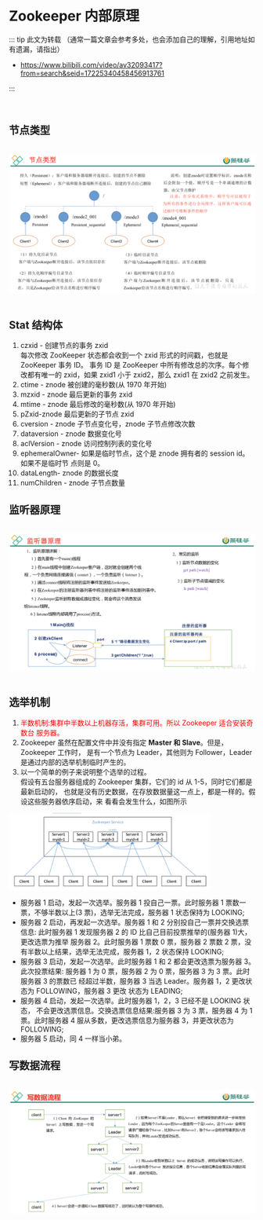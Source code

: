 # Zookeeper 内部原理

::: tip 此文为转载 （通常一篇文章会参考多处，也会添加自己的理解，引用地址如有遗漏，请指出）

- https://www.bilibili.com/video/av32093417?from=search&seid=17225340458456913761

:::

<br />



## 节点类型

<br>

<div style="display:flex;"><img src="./images/zk3-1.jpg" alt="" style="zoom:50%;display:block;" align="left"/></div>

<br>

## Stat 结构体

1. czxid - 创建节点的事务 zxid<br>每次修改 ZooKeeper 状态都会收到一个 zxid 形式的时间戳，也就是 ZooKeeper 事务 ID。 事务 ID 是 ZooKeeper 中所有修改总的次序。每个修改都有唯一的 zxid，如果 zxid1 小于 zxid2，那么 zxid1 在 zxid2 之前发生。
2. ctime - znode 被创建的毫秒数(从 1970 年开始)
3. mzxid - znode 最后更新的事务 zxid
4. mtime - znode 最后修改的毫秒数(从 1970 年开始)
5. pZxid-znode 最后更新的子节点 zxid
6. cversion - znode 子节点变化号，znode 子节点修改次数
7. dataversion - znode 数据变化号
8. aclVersion - znode 访问控制列表的变化号
9. ephemeralOwner- 如果是临时节点，这个是 znode 拥有者的 session id。如果不是临时节 点则是 0。
10. dataLength- znode 的数据长度
11. numChildren - znode 子节点数量



## 监听器原理

<br>

<div style="display:flex;"><img src="./images/zk3-2.jpg" alt="" style="zoom:50%;display:block;" align="left"/></div>

<br>

## 选举机制

1. <font color=red>半数机制:集群中半数以上机器存活，集群可用。所以 Zookeeper 适合安装奇数台 服务器。</font>
2. Zookeeper 虽然在配置文件中并没有指定 **Master 和 Slave**。但是，Zookeeper 工作时， 是有一个节点为 Leader，其他则为 Follower，Leader 是通过内部的选举机制临时产生的。
3. 以一个简单的例子来说明整个选举的过程。<br>假设有五台服务器组成的 Zookeeper 集群，它们的 id 从 1-5，同时它们都是最新启动的， 也就是没有历史数据，在存放数据量这一点上，都是一样的。假设这些服务器依序启动，来 看看会发生什么，如图所示

<div style="display:flex;"><img src="./images/zk3-3.jpg" alt="" style="zoom:40%;display:block;" align="left"/></div>

- 服务器 1 启动，发起一次选举。服务器 1 投自己一票。此时服务器 1 票数一票，不够半数以上(3 票)，选举无法完成，服务器 1 状态保持为 LOOKING;
- 服务器 2 启动，再发起一次选举。服务器 1 和 2 分别投自己一票并交换选票信息: 此时服务器 1 发现服务器 2 的 ID 比自己目前投票推举的(服务器 1)大，更改选票为推举 服务器 2。此时服务器 1 票数 0 票，服务器 2 票数 2 票，没有半数以上结果，选举无法完成，服务器 1，2 状态保持 LOOKING;
- 服务器 3 启动，发起一次选举。此时服务器 1 和 2 都会更改选票为服务器 3。此次投票结果: 服务器 1 为 0 票，服务器 2 为 0 票，服务器 3 为 3 票。此时服务器 3 的票数已 经超过半数，服务器 3 当选 Leader。服务器 1，2 更改状态为 FOLLOWING，服务器 3 更改 状态为 LEADING;
- 服务器 4 启动，发起一次选举。此时服务器 1，2，3 已经不是 LOOKING 状态， 不会更改选票信息。交换选票信息结果:服务器 3 为 3 票，服务器 4 为 1 票。此时服务器 4 服从多数，更改选票信息为服务器 3，并更改状态为 FOLLOWING;
- 服务器 5 启动，同 4 一样当小弟。



## 写数据流程

<br>

<div style="display:flex;"><img src="./images/zk3-4.jpg" alt="" style="zoom:50%;display:block;" align="left"/></div>

<br>